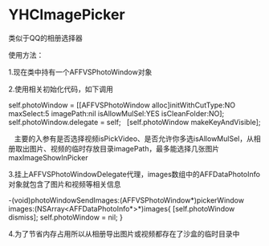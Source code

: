 # YHCImagePicker
类似于QQ的相册选择器

使用方法：

1.现在类中持有一个AFFVSPhotoWindow对象

2.使用相关初始化代码，如下调用


  self.photoWindow = [[AFFVSPhotoWindow alloc]initWithCutType:NO maxSelect:5 imagePath:nil isAllowMulSel:YES isCleanFolder:NO];
    self.photoWindow.delegate = self;
    [self.photoWindow makeKeyAndVisible];
    
    主要的入参有是否选择视频isPickVideo、是否允许你多选isAllowMulSel，从相册取出图片、视频的临时存放目录imagePath，最多能选择几张图片maxImageShowInPicker
    
3.挂上AFFVSPhotoWindowDelegate代理，images数组中的AFFDataPhotoInfo对象就包含了图片和视频等相关信息

-(void)photoWindowSendImages:(AFFVSPhotoWindow*)pickerWindow images:(NSArray<AFFDataPhotoInfo*>*)images{
    [self.photoWindow dismiss];
    self.photoWindow = nil;
}

4.为了节省内存占用所以从相册导出图片或视频都存在了沙盒的临时目录中
